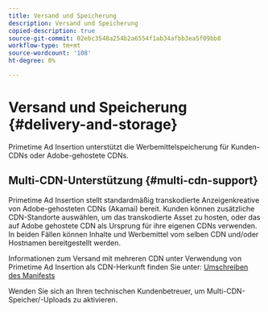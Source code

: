```yaml
---
title: Versand und Speicherung
description: Versand und Speicherung
copied-description: true
source-git-commit: 02ebc3548a254b2a6554f1ab34afbb3ea5f09bb8
workflow-type: tm+mt
source-wordcount: '108'
ht-degree: 0%

---
```


# Versand und Speicherung {#delivery-and-storage}

Primetime Ad Insertion unterstützt die Werbemittelspeicherung für Kunden-CDNs oder Adobe-gehostete CDNs.

## Multi-CDN-Unterstützung {#multi-cdn-support}

Primetime Ad Insertion stellt standardmäßig transkodierte Anzeigenkreative von Adobe-gehosteten CDNs (Akamai) bereit.  Kunden können zusätzliche CDN-Standorte auswählen, um das transkodierte Asset zu hosten, oder das auf Adobe gehostete CDN als Ursprung für ihre eigenen CDNs verwenden.  In beiden Fällen können Inhalte und Werbemittel vom selben CDN und/oder Hostnamen bereitgestellt werden.

Informationen zum Versand mit mehreren CDN unter Verwendung von Primetime Ad Insertion als CDN-Herkunft finden Sie unter: [Umschreiben des Manifests](../technical-reference/manifest-rewriting.md)

Wenden Sie sich an Ihren technischen Kundenbetreuer, um Multi-CDN-Speicher/-Uploads zu aktivieren.
